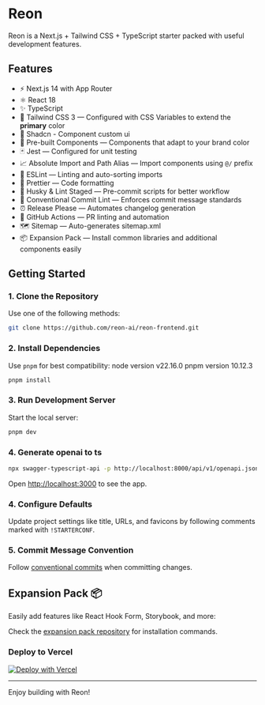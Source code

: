 # Reon

Reon is a Next.js + Tailwind CSS + TypeScript starter packed with useful development features.

## Features

- ⚡️ Next.js 14 with App Router
- ⚛️ React 18
- ✨ TypeScript
- 💨 Tailwind CSS 3 — Configured with CSS Variables to extend the **primary** color
- 💨 Shadcn - Component custom ui
- 💎 Pre-built Components — Components that adapt to your brand color
- 🃏 Jest — Configured for unit testing
- 📈 Absolute Import and Path Alias — Import components using `@/` prefix
- 📏 ESLint — Linting and auto-sorting imports
- 💖 Prettier — Code formatting
- 🐶 Husky & Lint Staged — Pre-commit scripts for better workflow
- 🤖 Conventional Commit Lint — Enforces commit message standards
- ⏰ Release Please — Automates changelog generation
- 👷 GitHub Actions — PR linting and automation
- 🗺 Sitemap — Auto-generates sitemap.xml
- 📦 Expansion Pack — Install common libraries and additional components easily

## Getting Started

### 1. Clone the Repository

Use one of the following methods:

```bash
git clone https://github.com/reon-ai/reon-frontend.git
```

### 2. Install Dependencies

Use `pnpm` for best compatibility:
node version v22.16.0
pnpm version 10.12.3

```bash
pnpm install
```

### 3. Run Development Server

Start the local server:

```bash
pnpm dev
```

### 4. Generate openai to ts

```bash
npx swagger-typescript-api -p http://localhost:8000/api/v1/openapi.json -o ./src/api -n api.ts
```

Open [http://localhost:3000](http://localhost:3000) to see the app.

### 4. Configure Defaults

Update project settings like title, URLs, and favicons by following comments marked with `!STARTERCONF`.

### 5. Commit Message Convention

Follow [conventional commits](https://www.conventionalcommits.org/en/v1.0.0/) when committing changes.

## Expansion Pack 📦

Easily add features like React Hook Form, Storybook, and more:

Check the [expansion pack repository](https://github.com/your-repo-name/expansion-pack) for installation commands.

### Deploy to Vercel

[![Deploy with Vercel](https://vercel.com/button)](https://vercel.com/new/git/external?repository-url=https%3A%2F%2Fgithub.com%2Fyour-repo-name%2Fai-tools-explorer)

---

Enjoy building with Reon!
